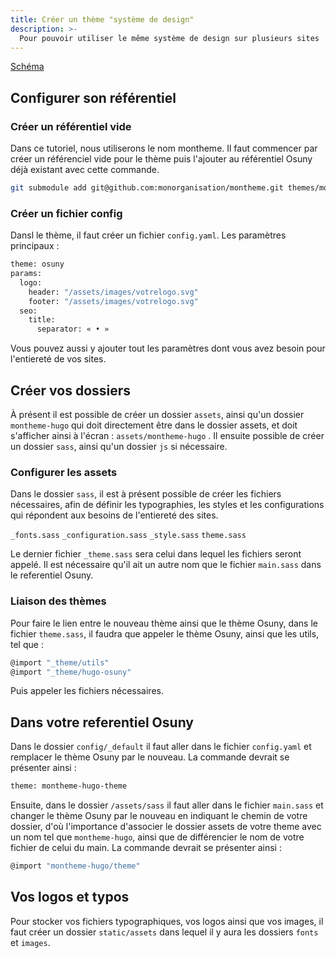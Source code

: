 ```yaml
---
title: Créer un thème "système de design"
description: >-
  Pour pouvoir utiliser le même système de design sur plusieurs sites
---
```


[Schéma](https://www.osuny.org/fonctionnalites/theme-osuny/schema-1/)

## Configurer son référentiel
### Créer un référentiel vide

Dans ce tutoriel, nous utiliserons le nom montheme. Il faut commencer par créer un référenciel vide pour le thème puis l'ajouter au référentiel Osuny déjà existant avec cette commande.

```bash
git submodule add git@github.com:monorganisation/montheme.git themes/montheme-hugo-theme
```

### Créer un fichier config

Dansl le thème, il faut créer un fichier `config.yaml`. Les paramètres principaux :

```bash
theme: osuny
params:
  logo:
    header: "/assets/images/votrelogo.svg"
    footer: "/assets/images/votrelogo.svg"
  seo:
    title:
      separator: « • »
```

Vous pouvez aussi y ajouter tout les paramètres dont vous avez besoin pour l'entiereté de vos sites.

## Créer vos dossiers

À présent il est possible de créer un dossier `assets`, ainsi qu'un dossier `montheme-hugo` qui doit directement être dans le dossier assets, et doit s'afficher ainsi à l'écran : `assets/montheme-hugo` . Il ensuite possible de créer un dossier `sass`, ainsi qu'un dossier `js` si nécessaire.

### Configurer les assets

Dans le dossier `sass`, il est à présent possible de créer les fichiers nécessaires, afin de définir les typographies, les styles et les configurations qui répondent aux besoins de l'entiereté des sites.

`_fonts.sass`
`_configuration.sass`
`_style.sass`
`theme.sass`

Le dernier fichier `_theme.sass` sera celui dans lequel les fichiers seront appelé. Il est nécessaire qu'il ait un autre nom que le fichier `main.sass` dans le referentiel Osuny.

### Liaison des thèmes

Pour faire le lien entre le nouveau thème ainsi que le thème Osuny, dans le fichier `theme.sass`, il faudra que appeler le thème Osuny, ainsi que les utils, tel que :

```bash
@import "_theme/utils"
@import "_theme/hugo-osuny"
```
Puis appeler les fichiers nécessaires.

## Dans votre referentiel Osuny

Dans le dossier `config/_default` il faut aller dans le fichier `config.yaml` et remplacer le thème Osuny par le nouveau. La commande devrait se présenter ainsi :

```bash
theme: montheme-hugo-theme
```

Ensuite, dans le dossier `/assets/sass` il faut aller dans le fichier `main.sass` et changer le thème Osuny par le nouveau en indiquant le chemin de votre dossier, d'où l'importance d'associer le dossier assets de votre theme avec un nom tel que `montheme-hugo`, ainsi que de différencier le nom de votre fichier de celui du main. La commande devrait se présenter ainsi :

```bash
@import "montheme-hugo/theme"
```

## Vos logos et typos

Pour stocker vos fichiers typographiques, vos logos ainsi que vos images, il faut créer un dossier `static/assets` dans lequel il y aura les dossiers `fonts` et `images`.
